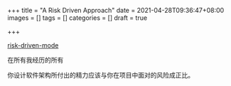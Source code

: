 +++
title = "A Risk Driven Approach"
date = 2021-04-28T09:36:47+08:00
images = []
tags = []
categories = []
draft = true

+++

[risk-driven-mode](/img/risk-driven-mode.jpeg)

在所有我经历的所有

你设计软件架构所付出的精力应该与你在项目中面对的风险成正比。


